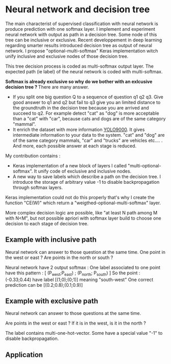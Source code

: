 <h1> Neural network and decision tree </h1>


The main characterist of supervised classification with neural network is produce prediction with one softmax layer. I implement and experiment neural network with output as path in a decision tree. Some node of this tree can be inclusive or exclusive. Recent developpement in deep learning regarding smarter results introduced decision tree as output of neural network. I propose "optional-multi-softmax" Keras implementation witch unify inclusive and exclusive nodes of those decision tree.

This tree decision process is coded as multi-softmax output layer. The expected path (ie label) of the neural network is coded with multi-softmax.


<b> Softmax is already exclusive so why do we bother with an exlcusive decision tree ? </b> There are many answer. 
<ul>
<li> If you split one big question Q to a sequence of question q1 q2 q3. Give good answer to q1 and q2 but fail to q3 give you an limited distance to the groundtruth in the decision tree because you are arrived and succeed to q2. For example detect "cat" as "dog" is more acceptable than a "cat" with "car", because cats and dogs are of the same category "mammal". </li>
<li> It enrich the dataset with more information <a href="https://arxiv.org/abs/1612.08242"> YOLO9000</a>. It gives intermediate information to your data to the system. "cat" and "dog" are of the same category mammals, "car" and "trucks" are vehicles etc.... . And more, each possible answer at each stage is reduced. </li>
</ul>

My contribution contains :
<ul>
<li> Keras implementation of a new block of layers I called "multi-optional-softmax". It unify code of exclusive and inclusive nodes. </li>
<li> A new way to save labels which describe a path on the decision tree. I introduce the storage of arbitrary value -1 to disable backpropagation through softmax layers. </li>
</ul>

Keras implementation could not do this properly that's why I create the function "CE(W)" which return a "weigthed-optional-multi-softmax" layer.

 More complex decision logic are possible, like "at least N path among M with N<M", but not possible apriori with softmax layer build to choose one decision to each stage of decision tree.

<h2> Example with inclusive path </h2>

Neural network can answer to those question at the same time.
One point in the west or east ?
Are points in the north or south ?

Neural network have 2 output softmax :
One label associated to one point have this pattern : [ (P<sub>west</sub>;P<sub>east</sub>) ; (P<sub>north</sub>; P<sub>south</sub>) ]
So  the point : (-0.33;0.44) have label [(1;0);(0;1)] meaning "south-west"
One correct prediction can be [(0.2;0.8);(0.1;0.9)]


<h2> Example with exclusive path </h2>

Neural network can answer to those questions at the same time.

Are points in the west or east ?
If it is in the west, is it in the north ?

The label contains multi-one-hot-vector. Some have a special value "-1" to disable backpropagation.


<h2> Application </h2>


